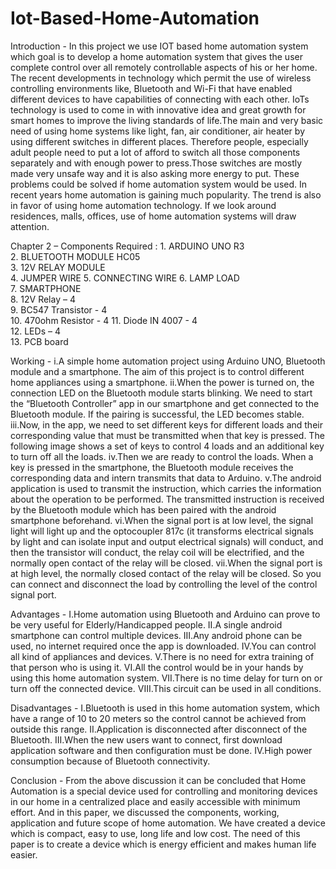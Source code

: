 # Iot-Based-Home-Automation
Introduction - 
In this project we use IOT based home automation system which goal is to develop a home automation system that gives the user complete control over all remotely controllable aspects of his or her home.
The recent developments in technology which permit the use of wireless controlling environments like, Bluetooth and Wi-Fi that have enabled different devices to have capabilities of connecting with each other. IoTs technology is used to come in with innovative idea and great growth for smart homes to improve the living standards of life.The main and very basic need of using home systems like light, fan, air conditioner, air heater by using different switches in different places. Therefore people, especially adult people need to put a lot of afford to switch all those components separately and with enough power to press.Those switches are mostly made very unsafe way and it is also asking more energy to put. These problems could be solved if home automation system would be used. In recent years home automation is gaining much popularity. The trend is also in favor of using home automation technology. If we look around residences, malls, offices, use of home automation systems will draw attention.

Chapter 2 – Components Required :
     1.	ARDUINO UNO R3	
     2.	BLUETOOTH MODULE HC05	
     3.	12V RELAY MODULE	
     4.	JUMPER WIRE	
     5.	CONNECTING WIRE	
     6.	LAMP LOAD	
     7.	SMARTPHONE	
     8.	12V Relay – 4	
     9.	BC547 Transistor - 4	
    10.	470ohm Resistor - 4	
    11.	Diode IN 4007 - 4	
    12.	LEDs – 4	
    13.	PCB board	

Working - 
i.A simple home automation project using Arduino UNO, Bluetooth module and a smartphone. The aim of this project is to control different home appliances using a smartphone.
ii.When the power is turned on, the connection LED on the Bluetooth module starts blinking. We need to start the “Bluetooth Controller” app in our smartphone and get connected to the Bluetooth module. If the pairing is successful, the LED becomes stable.
iii.Now, in the app, we need to set different keys for different loads and their corresponding value that must be transmitted when that key is pressed. The following image shows a set of keys to control 4 loads and an additional key to turn off all the loads.
iv.Then we are ready to control the loads. When a key is pressed in the smartphone, the Bluetooth module receives the corresponding data and intern transmits that data to Arduino.
v.The android application is used to transmit the instruction, which carries the information about the operation to be performed. The transmitted instruction is received by the Bluetooth module which has been paired with the android smartphone beforehand.
vi.When the signal port is at low level, the signal light will light up and the optocoupler 817c (it transforms electrical signals by light and can isolate input and output electrical signals) will conduct, and then the transistor will conduct, the relay coil will be electrified, and the normally open contact of the relay will be closed. 
vii.When the signal port is at high level, the normally closed contact of the relay will be closed. So you can connect and disconnect the load by controlling the level of the control signal port.

Advantages - 
I.Home automation using Bluetooth and Arduino can prove to be very useful for Elderly/Handicapped people.
II.A single android smartphone can control multiple devices.
III.Any android phone can be used, no internet required once the app is downloaded.
IV.You can control all kind of appliances and devices.
V.There is no need for extra training of that person who is using it.
VI.All the control would be in your hands by using this home automation system.
VII.There is no time delay for turn on or turn off the connected device.
VIII.This circuit can be used in all conditions.

Disadvantages - 
I.Bluetooth is used in this home automation system, which have a range of 10 to 20 meters so the control cannot be achieved from outside this range.
II.Application is disconnected after disconnect of the Bluetooth.
III.When the new users want to connect, first download application software and then configuration must be done.
IV.High power consumption because of Bluetooth connectivity.

Conclusion - 
From the above discussion it can be concluded that Home Automation is a special device used for controlling and monitoring devices in our home in a centralized place and easily accessible with minimum effort. And in this paper, we discussed the components, working, application and future scope of home automation. We have created a device which is compact, easy to use, long life and low cost. The need of this paper is to create a device which is energy efficient and makes human life easier.

